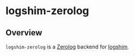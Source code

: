 # logshim-zerolog

## Overview

`logshim-zerolog` is a [Zerolog](https://github.com/rs/zerolog) backend for
[logshim](http://github.com/wtsi-npg/logshim).
